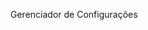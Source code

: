 <Token xmlns:xlink="http://www.w3.org/1999/xlink">Gerenciador de Configurações</Token>

<!--HONumber=May16_HO1-->


